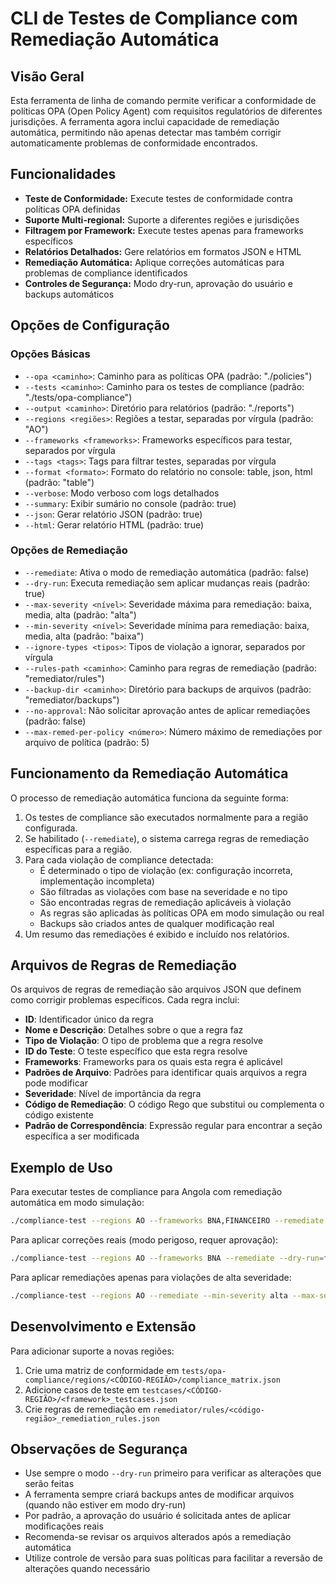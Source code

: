 # CLI de Testes de Compliance com Remediação Automática

## Visão Geral

Esta ferramenta de linha de comando permite verificar a conformidade de políticas OPA (Open Policy Agent) com requisitos regulatórios de diferentes jurisdições. A ferramenta agora inclui capacidade de remediação automática, permitindo não apenas detectar mas também corrigir automaticamente problemas de conformidade encontrados.

## Funcionalidades

- **Teste de Conformidade:** Execute testes de conformidade contra políticas OPA definidas
- **Suporte Multi-regional:** Suporte a diferentes regiões e jurisdições
- **Filtragem por Framework:** Execute testes apenas para frameworks específicos
- **Relatórios Detalhados:** Gere relatórios em formatos JSON e HTML
- **Remediação Automática:** Aplique correções automáticas para problemas de compliance identificados
- **Controles de Segurança:** Modo dry-run, aprovação do usuário e backups automáticos

## Opções de Configuração

### Opções Básicas

- `--opa <caminho>`: Caminho para as políticas OPA (padrão: "./policies")
- `--tests <caminho>`: Caminho para os testes de compliance (padrão: "./tests/opa-compliance")
- `--output <caminho>`: Diretório para relatórios (padrão: "./reports")
- `--regions <regiões>`: Regiões a testar, separadas por vírgula (padrão: "AO")
- `--frameworks <frameworks>`: Frameworks específicos para testar, separados por vírgula
- `--tags <tags>`: Tags para filtrar testes, separadas por vírgula
- `--format <formato>`: Formato do relatório no console: table, json, html (padrão: "table")
- `--verbose`: Modo verboso com logs detalhados
- `--summary`: Exibir sumário no console (padrão: true)
- `--json`: Gerar relatório JSON (padrão: true)
- `--html`: Gerar relatório HTML (padrão: true)

### Opções de Remediação

- `--remediate`: Ativa o modo de remediação automática (padrão: false)
- `--dry-run`: Executa remediação sem aplicar mudanças reais (padrão: true)
- `--max-severity <nível>`: Severidade máxima para remediação: baixa, media, alta (padrão: "alta")
- `--min-severity <nível>`: Severidade mínima para remediação: baixa, media, alta (padrão: "baixa")
- `--ignore-types <tipos>`: Tipos de violação a ignorar, separados por vírgula
- `--rules-path <caminho>`: Caminho para regras de remediação (padrão: "remediator/rules")
- `--backup-dir <caminho>`: Diretório para backups de arquivos (padrão: "remediator/backups")
- `--no-approval`: Não solicitar aprovação antes de aplicar remediações (padrão: false)
- `--max-remed-per-policy <número>`: Número máximo de remediações por arquivo de política (padrão: 5)

## Funcionamento da Remediação Automática

O processo de remediação automática funciona da seguinte forma:

1. Os testes de compliance são executados normalmente para a região configurada.
2. Se habilitado (`--remediate`), o sistema carrega regras de remediação específicas para a região.
3. Para cada violação de compliance detectada:
   - É determinado o tipo de violação (ex: configuração incorreta, implementação incompleta)
   - São filtradas as violações com base na severidade e no tipo
   - São encontradas regras de remediação aplicáveis à violação
   - As regras são aplicadas às políticas OPA em modo simulação ou real
   - Backups são criados antes de qualquer modificação real
4. Um resumo das remediações é exibido e incluído nos relatórios.

## Arquivos de Regras de Remediação

Os arquivos de regras de remediação são arquivos JSON que definem como corrigir problemas específicos. Cada regra inclui:

- **ID**: Identificador único da regra
- **Nome e Descrição**: Detalhes sobre o que a regra faz
- **Tipo de Violação**: O tipo de problema que a regra resolve
- **ID do Teste**: O teste específico que esta regra resolve
- **Frameworks**: Frameworks para os quais esta regra é aplicável
- **Padrões de Arquivo**: Padrões para identificar quais arquivos a regra pode modificar
- **Severidade**: Nível de importância da regra
- **Código de Remediação**: O código Rego que substitui ou complementa o código existente
- **Padrão de Correspondência**: Expressão regular para encontrar a seção específica a ser modificada

## Exemplo de Uso

Para executar testes de compliance para Angola com remediação automática em modo simulação:

```bash
./compliance-test --regions AO --frameworks BNA,FINANCEIRO --remediate --dry-run
```

Para aplicar correções reais (modo perigoso, requer aprovação):

```bash
./compliance-test --regions AO --frameworks BNA --remediate --dry-run=false
```

Para aplicar remediações apenas para violações de alta severidade:

```bash
./compliance-test --regions AO --remediate --min-severity alta --max-severity alta
```

## Desenvolvimento e Extensão

Para adicionar suporte a novas regiões:

1. Crie uma matriz de conformidade em `tests/opa-compliance/regions/<CÓDIGO-REGIÃO>/compliance_matrix.json`
2. Adicione casos de teste em `testcases/<CÓDIGO-REGIÃO>/<framework>_testcases.json`
3. Crie regras de remediação em `remediator/rules/<código-região>_remediation_rules.json`

## Observações de Segurança

- Use sempre o modo `--dry-run` primeiro para verificar as alterações que serão feitas
- A ferramenta sempre criará backups antes de modificar arquivos (quando não estiver em modo dry-run)
- Por padrão, a aprovação do usuário é solicitada antes de aplicar modificações reais
- Recomenda-se revisar os arquivos alterados após a remediação automática
- Utilize controle de versão para suas políticas para facilitar a reversão de alterações quando necessário